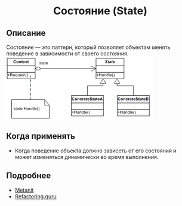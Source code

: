 <div align="center"><h1> Состояние (State) </h1></div>    

## Описание    
Состояние — это паттерн, который позволяет объектам менять поведение в зависимости от своего состояния. 
![Иллюстрация к проекту](https://github.com/FrostyCreator/Design-pattern/blob/master/Images/state.gif)

## Когда применять    
- Когда поведение объекта должно зависеть от его состояния и может изменяться динамически во время выполнения.
    
## Подробнее
- [Metanit](https://metanit.com/sharp/patterns/3.6.php)
- [Refactoring.guru](https://refactoring.guru/ru/design-patterns/state)
